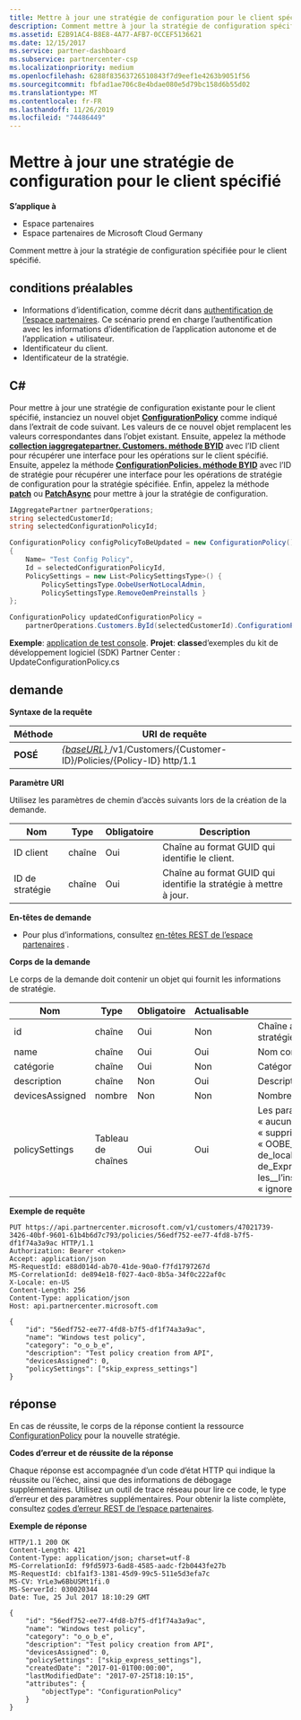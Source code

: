 ```yaml
---
title: Mettre à jour une stratégie de configuration pour le client spécifié
description: Comment mettre à jour la stratégie de configuration spécifiée pour le client spécifié.
ms.assetid: E2B91AC4-B8E8-4A77-AFB7-0CCEF5136621
ms.date: 12/15/2017
ms.service: partner-dashboard
ms.subservice: partnercenter-csp
ms.localizationpriority: medium
ms.openlocfilehash: 6288f83563726510843f7d9eef1e4263b9051f56
ms.sourcegitcommit: fbfad1ae706c8e4bdae080e5d79bc158d6b55d02
ms.translationtype: MT
ms.contentlocale: fr-FR
ms.lasthandoff: 11/26/2019
ms.locfileid: "74486449"
---
```

# <a name="update-a-configuration-policy-for-the-specified-customer"></a>Mettre à jour une stratégie de configuration pour le client spécifié


**S’applique à**

- Espace partenaires
- Espace partenaires de Microsoft Cloud Germany

Comment mettre à jour la stratégie de configuration spécifiée pour le client spécifié.

## <a name="span-idprerequisitesspan-idprerequisitesspan-idprerequisitesprerequisites"></a><span id="Prerequisites"/><span id="prerequisites"/><span id="PREREQUISITES"/>conditions préalables


- Informations d’identification, comme décrit dans [authentification de l’espace partenaires](partner-center-authentication.md). Ce scénario prend en charge l’authentification avec les informations d’identification de l’application autonome et de l’application + utilisateur.
- Identificateur du client.
- Identificateur de la stratégie.

## <a name="span-idc_span-idc_c"></a><span id="C_"/><span id="c_"/>C#


Pour mettre à jour une stratégie de configuration existante pour le client spécifié, instanciez un nouvel objet [**ConfigurationPolicy**](https://docs.microsoft.com/dotnet/api/microsoft.store.partnercenter.models.devicesdeployment.configurationpolicy) comme indiqué dans l’extrait de code suivant. Les valeurs de ce nouvel objet remplacent les valeurs correspondantes dans l’objet existant. Ensuite, appelez la méthode [**collection iaggregatepartner. Customers. méthode BYID**](https://docs.microsoft.com/dotnet/api/microsoft.store.partnercenter.customers.icustomercollection.byid) avec l’ID client pour récupérer une interface pour les opérations sur le client spécifié. Ensuite, appelez la méthode [**ConfigurationPolicies. méthode BYID**](https://docs.microsoft.com/dotnet/api/microsoft.store.partnercenter.devicesdeployment.iconfigurationpolicycollection.byid) avec l’ID de stratégie pour récupérer une interface pour les opérations de stratégie de configuration pour la stratégie spécifiée. Enfin, appelez la méthode [**patch**](https://docs.microsoft.com/dotnet/api/microsoft.store.partnercenter.devicesdeployment.iconfigurationpolicy.patch) ou [**PatchAsync**](https://docs.microsoft.com/dotnet/api/microsoft.store.partnercenter.devicesdeployment.iconfigurationpolicy.patchasync) pour mettre à jour la stratégie de configuration.

``` csharp
IAggregatePartner partnerOperations;
string selectedCustomerId;
string selectedConfigurationPolicyId;

ConfigurationPolicy configPolicyToBeUpdated = new ConfigurationPolicy()
{
    Name= "Test Config Policy",
    Id = selectedConfigurationPolicyId,
    PolicySettings = new List<PolicySettingsType>() { 
        PolicySettingsType.OobeUserNotLocalAdmin, 
        PolicySettingsType.RemoveOemPreinstalls }
};

ConfigurationPolicy updatedConfigurationPolicy = 
    partnerOperations.Customers.ById(selectedCustomerId).ConfigurationPolicies.ById(selectedConfigurationPolicyId).Patch(configPolicyToBeUpdated);
```

**Exemple**: [application de test console](console-test-app.md). **Projet**: **classe**d’exemples du kit de développement logiciel (SDK) Partner Center : UpdateConfigurationPolicy.cs

## <a name="span-idrequestspan-idrequestspan-idrequestrequest"></a><span id="Request"/><span id="request"/><span id="REQUEST"/>demande


**Syntaxe de la requête**

| Méthode  | URI de requête                                                                                          |
|---------|------------------------------------------------------------------------------------------------------|
| **POSÉ** | [ *{baseURL}* ](partner-center-rest-urls.md)/v1/Customers/{Customer-ID}/Policies/{Policy-ID} http/1.1 |

 

**Paramètre URI**

Utilisez les paramètres de chemin d’accès suivants lors de la création de la demande.

| Nom        | Type   | Obligatoire | Description                                                   |
|-------------|--------|----------|---------------------------------------------------------------|
| ID client | chaîne | Oui      | Chaîne au format GUID qui identifie le client.         |
| ID de stratégie   | chaîne | Oui      | Chaîne au format GUID qui identifie la stratégie à mettre à jour. |

 

**En-têtes de demande**

- Pour plus d’informations, consultez [en-têtes REST de l’espace partenaires](headers.md) .

**Corps de la demande**

Le corps de la demande doit contenir un objet qui fournit les informations de stratégie.

| Nom            | Type             | Obligatoire | Actualisable | Description                                                                                                                                              |
|-----------------|------------------|----------|-----------|----------------------------------------------------------------------------------------------------------------------------------------------------------|
| id              | chaîne           | Oui      | Non        | Chaîne au format GUID qui identifie la stratégie.                                                                                                    |
| name            | chaîne           | Oui      | Oui       | Nom convivial de la stratégie.                                                                                                                         |
| catégorie        | chaîne           | Oui      | Non        | Catégorie de stratégie.                                                                                                                                     |
| description     | chaîne           | Non       | Oui       | Description de la stratégie.                                                                                                                                  |
| devicesAssigned | nombre           | Non       | Non        | Nombre d’appareils.                                                                                                                                   |
| policySettings  | Tableau de chaînes | Oui      | Oui       | Les paramètres de stratégie : « aucun », « supprimer\_\_préinstallations OEM », « OOBE\_utilisateur\_pas\_administrateur de\_local », « ignorer les paramètres de\_Express », « ignorer les\_\_l’inscription OEM », « ignorer\_CLUF ».\_ |

 

**Exemple de requête**

```http
PUT https://api.partnercenter.microsoft.com/v1/customers/47021739-3426-40bf-9601-61b4b6d7c793/policies/56edf752-ee77-4fd8-b7f5-df1f74a3a9ac HTTP/1.1
Authorization: Bearer <token> 
Accept: application/json
MS-RequestId: e88d014d-ab70-41de-90a0-f7fd1797267d
MS-CorrelationId: de894e18-f027-4ac0-8b5a-34f0c222af0c
X-Locale: en-US
Content-Length: 256
Content-Type: application/json
Host: api.partnercenter.microsoft.com

{
    "id": "56edf752-ee77-4fd8-b7f5-df1f74a3a9ac",
    "name": "Windows test policy",
    "category": "o_o_b_e",
    "description": "Test policy creation from API",
    "devicesAssigned": 0,
    "policySettings": ["skip_express_settings"]
}
```

## <a name="span-idresponsespan-idresponsespan-idresponseresponse"></a><span id="Response"/><span id="response"/><span id="RESPONSE"/>réponse


En cas de réussite, le corps de la réponse contient la ressource [ConfigurationPolicy](device-deployment-resources.md#configurationpolicy) pour la nouvelle stratégie.

**Codes d’erreur et de réussite de la réponse**

Chaque réponse est accompagnée d’un code d’état HTTP qui indique la réussite ou l’échec, ainsi que des informations de débogage supplémentaires. Utilisez un outil de trace réseau pour lire ce code, le type d’erreur et des paramètres supplémentaires. Pour obtenir la liste complète, consultez [codes d’erreur REST de l’espace partenaires](error-codes.md).

**Exemple de réponse**

```http
HTTP/1.1 200 OK
Content-Length: 421
Content-Type: application/json; charset=utf-8
MS-CorrelationId: f9fd5973-6ad8-4585-aadc-f2b0443fe27b
MS-RequestId: cb1fa1f3-1381-45d9-99c5-511e5d3efa7c
MS-CV: YrLe3w6BbUSMt1fi.0
MS-ServerId: 030020344
Date: Tue, 25 Jul 2017 18:10:29 GMT

{
    "id": "56edf752-ee77-4fd8-b7f5-df1f74a3a9ac",
    "name": "Windows test policy",
    "category": "o_o_b_e",
    "description": "Test policy creation from API",
    "devicesAssigned": 0,
    "policySettings": ["skip_express_settings"],
    "createdDate": "2017-01-01T00:00:00",
    "lastModifiedDate": "2017-07-25T18:10:15",
    "attributes": {
        "objectType": "ConfigurationPolicy"
    }
}
```

 

 




